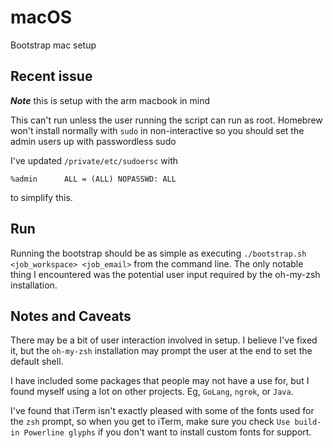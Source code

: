 # macOS
Bootstrap mac setup

## Recent issue
***Note*** this is setup  with the arm macbook in mind

This can't run unless the user running the script can run as root. Homebrew won't install normally
with `sudo` in non-interactive so you should set the admin users up with passwordless sudo

I've updated `/private/etc/sudoersc` with

```
%admin		ALL = (ALL) NOPASSWD: ALL
```

to simplify this.

## Run
Running the bootstrap should be as simple as executing `./bootstrap.sh <job_workspace> <job_email>` from the command line. The only notable thing I encountered was the potential user input required by the oh-my-zsh installation.

## Notes and Caveats
There may be a bit of user interaction involved in setup. I believe I've fixed it, but the `oh-my-zsh` installation may prompt the user at the end to set the default shell.

I have included some packages that people may not have a use for, but I found myself using a lot on other projects. Eg, `GoLang`, `ngrok`, or `Java`.

I've found that iTerm isn't exactly pleased with some of the fonts used for the `zsh` prompt, so when you get to iTerm, make sure you check `Use build-in Powerline glyphs` if you don't want to install custom fonts for support.
